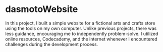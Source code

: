 # dasmotoWebsite
In this project, I built a simple website for a fictional arts and crafts store using the tools on my own computer. Unlike previous projects, there was less guidance, encouraging me to independently problem-solve. I utilized online resources, Codecademy, and the internet whenever I encountered challenges during the development process.
